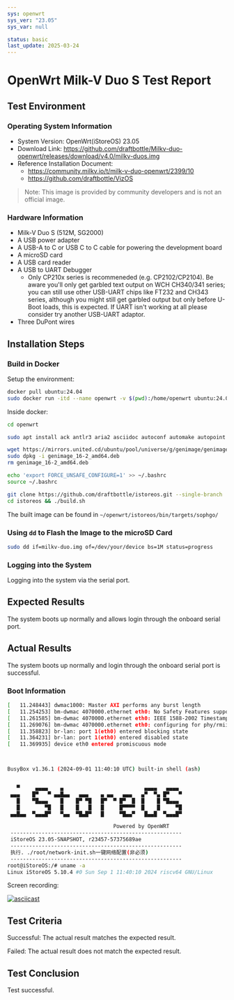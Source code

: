 ```yaml
---
sys: openwrt
sys_ver: "23.05"
sys_var: null

status: basic
last_update: 2025-03-24
---
```


# OpenWrt Milk-V Duo S Test Report

## Test Environment

### Operating System Information

- System Version: OpenWrt(iStoreOS) 23.05
- Download Link: https://github.com/draftbottle/Milkv-duo-openwrt/releases/download/v4.0/milkv-duos.img
- Reference Installation Document:
  - https://community.milkv.io/t/milk-v-duo-openwrt/2399/10
  - https://github.com/draftbottle/VizOS

> Note: This image is provided by community developers and is not an official image.

### Hardware Information

- Milk-V Duo S (512M, SG2000)
- A USB power adapter
- A USB-A to C or USB C to C cable for powering the development board
- A microSD card
- A USB card reader
- A USB to UART Debugger
    - Only CP210x series is recommeneded (e.g. CP2102/CP2104). Be aware you'll only get garbled text output on WCH CH340/341 series; you can still use other USB-UART chips like FT232 and CH343 series, although you might still get garbled output but only before U-Boot loads, this is expected. If UART isn't working at all please consider try another USB-UART adaptor.
- Three DuPont wires

## Installation Steps

### Build in Docker

Setup the environment:
```bash
docker pull ubuntu:24.04
sudo docker run -itd --name openwrt -v $(pwd):/home/openwrt ubuntu:24.04 /bin/bash
```

Inside docker:
```bash
cd openwrt

sudo apt install ack antlr3 aria2 asciidoc autoconf automake autopoint binutils bison build-essential bzip2 ccache cmake cpio curl device-tree-compiler fastjar flex gawk gettext gcc-multilib g++-multilib git gperf haveged help2man intltool libc6-dev-i386 libelf-dev libglib2.0-dev libgmp3-dev libltdl-dev libmpc-dev libmpfr-dev libncurses5-dev libncursesw5-dev libreadline-dev libssl-dev libtool lrzsz mkisofs msmtp nano ninja-build p7zip p7zip-full patch pkgconf python3 python3-pip libpython3-dev qemu-utils rsync rename scons squashfs-tools subversion swig texinfo uglifyjs upx-ucl unzip vim wget xmlto xxd zlib1g-dev libconfuse2 genext2fs

wget https://mirrors.united.cd/ubuntu/pool/universe/g/genimage/genimage_16-2_amd64.deb
sudo dpkg -i genimage_16-2_amd64.deb
rm genimage_16-2_amd64.deb

echo 'export FORCE_UNSAFE_CONFIGURE=1' >> ~/.bashrc
source ~/.bashrc

git clone https://github.com/draftbottle/istoreos.git --single-branch
cd istoreos && ./build.sh
```

The built image can be found in `~/openwrt/istoreos/bin/targets/sophgo/`

### Using `dd` to Flash the Image to the microSD Card

```bash
sudo dd if=milkv-duo.img of=/dev/your/device bs=1M status=progress
```

### Logging into the System

Logging into the system via the serial port.

## Expected Results

The system boots up normally and allows login through the onboard serial port.

## Actual Results

The system boots up normally and login through the onboard serial port is successful.

### Boot Information

```bash
[   11.248443] dwmac1000: Master AXI performs any burst length
[   11.254253] bm-dwmac 4070000.ethernet eth0: No Safety Features support found
[   11.261585] bm-dwmac 4070000.ethernet eth0: IEEE 1588-2002 Timestamp supported
[   11.269076] bm-dwmac 4070000.ethernet eth0: configuring for phy/rmii link mode
[   11.358823] br-lan: port 1(eth0) entered blocking state
[   11.364231] br-lan: port 1(eth0) entered disabled state
[   11.369935] device eth0 entered promiscuous mode



BusyBox v1.36.1 (2024-09-01 11:40:10 UTC) built-in shell (ash)


   ▀     ▄▄▄▄    ▄                          ▄▄▄▄   ▄▄▄▄
 ▄▄▄    █▀   ▀ ▄▄█▄▄   ▄▄▄    ▄ ▄▄   ▄▄▄   ▄▀  ▀▄ █▀   ▀
   █    ▀█▄▄▄    █    █▀ ▀█   █▀  ▀ █▀  █  █    █ ▀█▄▄▄
   █        ▀█   █    █   █   █     █▀▀▀▀  █    █     ▀█
 ▄▄█▄▄  ▀▄▄▄█▀   ▀▄▄  ▀█▄█▀   █     ▀█▄▄▀   █▄▄█  ▀▄▄▄█▀

                                  Powered by OpenWRT
 -------------------------------------------------------
 iStoreOS 23.05-SNAPSHOT, r23457-57375689ae
 -------------------------------------------------------
 执行. ./root/network-init.sh一键网络配置(非必须)
 -------------------------------------------------------
root@iStoreOS:/# uname -a
Linux iStoreOS 5.10.4 #0 Sun Sep 1 11:40:10 2024 riscv64 GNU/Linux
```
Screen recording:

[![asciicast](https://asciinema.org/a/xbuOGmH4NF3lM1qaHKFjxcxEV.svg)](https://asciinema.org/a/xbuOGmH4NF3lM1qaHKFjxcxEV)


## Test Criteria

Successful: The actual result matches the expected result.

Failed: The actual result does not match the expected result.

## Test Conclusion

Test successful.

